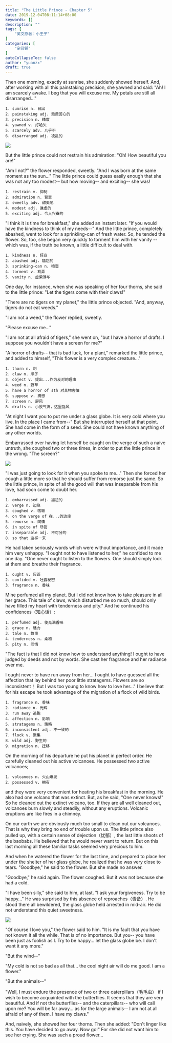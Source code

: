 ```yaml
---
title: "The Little Prince - Chapter 5"
date: 2019-12-04T08:11:14+08:00
keywords: []
description: ""
tags: [
    "英文原著：小王子"
]
categories: [
    "杂货铺"
]
autoCollapseToc: false
author: "yuanzx"
draft: true
---
```


Then one morning, exactly at sunrise, she suddenly showed herself. And, after working with all this painstaking precision, she yawned and said: "Ah! I am scarcely awake. I beg that you will excuse me. My petals are still all disarranged..." 

```
1. sunrise n. 日出
2. painstaking adj. 煞费苦心的
3. precision n. 精度
4. yawned v. 打哈欠
5. scarcely adv. 几乎不
6. disarranged adj. 凌乱的
```

![](/hub/2019/December/4.jpg)

But the little prince could not restrain his admiration: "Oh! How beautiful you are!"

"Am I not?" the flower responded, sweetly. "And I was born at the same moment as the sun..." The little prince could guess easily enough that she was not any too modest-- but how moving-- and exciting-- she was!

```
1. restrain v. 抑制
2. admiration n. 赞赏
3. sweetly adv. 甜美地
4. modest adj. 谦虚的
5. exciting adj. 令人兴奋的
```

"I think it is time for breakfast," she added an instant later. "If you would have the kindness to think of my needs--" And the little prince, completely abashed, went to look for a sprinkling-can  of fresh water. So, he tended the flower. So, too, she began very quickly to torment him with her vanity -- which was, if the truth be known, a little difficult to deal with. 

```
1. kindness n. 好意
2. abashed adj. 尴尬的
3. sprinking-can n. 喷壶
4. torment v. 戏弄
5. vanity n. 虚荣浮华
```

One day, for instance, when she was speaking of her four thorns, she said to the little prince: "Let the tigers come with their claws!"

"There are no tigers on my planet," the little prince objected. "And, anyway, tigers do not eat weeds."

"I am not a weed," the flower replied, sweetly.

"Please excuse me..."

"I am not at all afraid of tigers," she went on, "but I have a horror of drafts. I suppose you wouldn't have a screen for me?"

"A horror of drafts-- that is bad luck, for a plant," remarked the little prince, and added to himself, "This flower is a very complex creature..."

```
1. thorn n. 刺
2. claw n. 爪子
3. object v. 提出...作为反对的理由
4. weed n. 野草
5. have a horror of sth 对某物害怕 
6. suppose v. 猜想
7. screen n. 屏风
8. drafts n. 小股气流，这里指风
```

"At night I want you to put me under a glass globe. It is very cold where you live. In the place I came from--" But she interrupted herself at that point. She had come in the form of a seed. She could not have known anything of any other worlds.

Embarrassed over having let herself be caught on the verge of such a naive untruth, she coughed two or three times, in order to put the little prince in the wrong. "The screen?" 

![](/hub/2019/December/6.jpg)

"I was just going to look for it when you spoke to me..." Then she forced her cough a little more so that he should suffer from remorse just the same. So the little prince, in spite of all the good will that was inseparable from his love, had soon come to doubt her.

```
1. embarrassed adj. 尴尬的
2. verge n. 边缘
3. coughed v. 咳嗽
4. on the verge of 在...的边缘
5. remorse n. 同情
6. in spite of 尽管
7. inseparable adj. 不可分的
8. so that 这样一来
```

He had taken seriously words which were without importance, and it made him very unhappy. "I ought not to have listened to her," he confided to me one day. "One never ought to listen to the flowers. One should simply look at them and breathe their fragrance.

```
1. ought v. 应该
2. confided v. 吐露秘密
3. fragrance n. 香味
```

Mine perfumed all my planet. But I did not know how to take pleasure in all her grace. This tale of claws, which disturbed me so much, should only have filled my heart with tenderness and pity." And he continued his confidences（知心话）:

```
1. perfumed adj. 使充满香味
2. grace n. 魅力
3. tale n. 故事
4. tenderness n. 柔和
5. pity n. 同情
```

"The fact is that I did not know how to understand anything! I ought to have judged by deeds and not by words. She cast her fragrance and her radiance over me.

I ought never to have run away from her... I ought to have guessed all the affection that lay behind her poor little stratagems. Flowers are so inconsistent！ But I was too young to know how to love her..." I believe that for his escape he took advantage of the migration of a flock of wild birds.

```
1. fragrance n. 香味
2. radiance n. 光辉
3. run away 逃跑
4. affection n. 影响
5. stratagems n. 策略
6. inconsistent adj. 不一致的
7. flock v. 聚集
8. wild adj. 野生的
9. migration n. 迁移
```

On the morning of his departure he put his planet in perfect order. He carefully cleaned out his active volcanoes. He possessed two active volcanoes;

```
1. volcanoes n. 火山爆发
2. possessed v. 拥有
```

and they were very convenient for heating his breakfast in the morning. He also had one volcano that was extinct. But, as he said, "One never knows!" So he cleaned out the extinct volcano, too. If they are all well cleaned out, volcanoes burn slowly and steadily, without any eruptions. Volcanic eruptions are like fires in a chimney.

On our earth we are obviously much too small to clean out our volcanoes. That is why they bring no end of trouble upon us. The little prince also pulled up, with a certain sense of dejection（忧郁）, the last little shoots of the baobabs. He believed that he would never want to return. But on this last morning all these familiar tasks seemed very precious to him.

And when he watered the flower for the last time, and prepared to place her under the shelter of her glass globe, he realized that he was very close to tears. "Goodbye," he said to the flower. But she made no answer.

"Goodbye," he said again. The flower coughed. But it was not because she had a cold.

"I have been silly," she said to him, at last. "I ask your forgiveness. Try to be happy..." He was surprised by this absence of reproaches（责备）. He stood there all bewildered, the glass globe held arrested in mid-air. He did not understand this quiet sweetness. 

![](/hub/2019/December/7.jpg)

"Of course I love you," the flower said to him. "It is my fault that you have not known it all the while. That is of no importance. But you-- you have been just as foolish as I. Try to be happy... let the glass globe be. I don't want it any more."

"But the wind--"

"My cold is not so bad as all that... the cool night air will do me good. I am a flower."

"But the animals--"

"Well, I must endure the presence of two or three caterpillars（毛毛虫） if I wish to become acquainted with the butterflies. It seems that they are very beautiful. And if not the butterflies-- and the caterpillars-- who will call upon me? You will be far away... as for the large animals-- I am not at all afraid of any of them. I have my claws."

And, naively, she showed her four thorns. Then she added: "Don't linger like this. You have decided to go away. Now go!" For she did not want him to see her crying. She was such a proud flower...